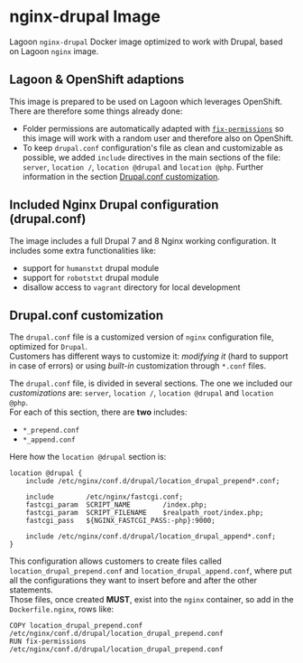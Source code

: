 # nginx-drupal Image

Lagoon `nginx-drupal` Docker image optimized to work with Drupal, based on Lagoon `nginx` image.

## Lagoon & OpenShift adaptions

This image is prepared to be used on Lagoon which leverages OpenShift.  
There are therefore some things already done:

* Folder permissions are automatically adapted with [`fix-permissions`](https://github.com/sclorg/s2i-base-container/blob/master/core/root/usr/bin/fix-permissions) so this image will work with a random user and therefore also on OpenShift.
* To keep `drupal.conf` configuration's file as clean and customizable as possible, we added `include` directives in the main sections of the file: `server`, `location /`, `location @drupal` and `location @php`. Further information in the section [Drupal.conf customization](nginx-drupal.md#drupalconf-customization).

## Included Nginx Drupal configuration \(drupal.conf\)

The image includes a full Drupal 7 and 8 Nginx working configuration. It includes some extra functionalities like:

* support for `humanstxt` drupal module
* support for `robotstxt` drupal module
* disallow access to `vagrant` directory for local development

## Drupal.conf customization

The `drupal.conf` file is a customized version of `nginx` configuration file, optimized for `Drupal`.  
Customers has different ways to customize it: _modifying it_ \(hard to support in case of errors\) or using _built-in_ customization through `*.conf` files.

The `drupal.conf` file, is divided in several sections. The one we included our _customizations_ are: `server`, `location /`, `location @drupal` and `location @php`.  
For each of this section, there are **two** includes:

* `*_prepend.conf`
* `*_append.conf`

Here how the `location @drupal` section is:

```text
location @drupal {
    include /etc/nginx/conf.d/drupal/location_drupal_prepend*.conf;

    include        /etc/nginx/fastcgi.conf;
    fastcgi_param  SCRIPT_NAME        /index.php;
    fastcgi_param  SCRIPT_FILENAME    $realpath_root/index.php;
    fastcgi_pass   ${NGINX_FASTCGI_PASS:-php}:9000;

    include /etc/nginx/conf.d/drupal/location_drupal_append*.conf;
}
```

This configuration allows customers to create files called `location_drupal_prepend.conf` and `location_drupal_append.conf`, where put all the configurations they want to insert before and after the other statements.  
Those files, once created **MUST**, exist into the `nginx` container, so add in the `Dockerfile.nginx`, rows like:

```text
COPY location_drupal_prepend.conf /etc/nginx/conf.d/drupal/location_drupal_prepend.conf
RUN fix-permissions /etc/nginx/conf.d/drupal/location_drupal_prepend.conf
```

